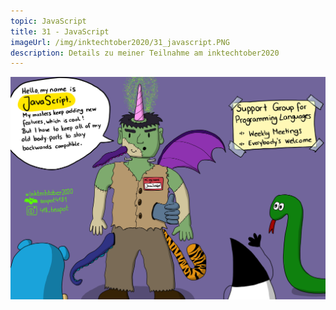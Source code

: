 ```yaml
---
topic: JavaScript
title: 31 - JavaScript
imageUrl: /img/inktechtober2020/31_javascript.PNG
description: Details zu meiner Teilnahme am inktechtober2020
---
```


![31 JavaScript](/img/inktechtober2020/31_javascript.PNG)
